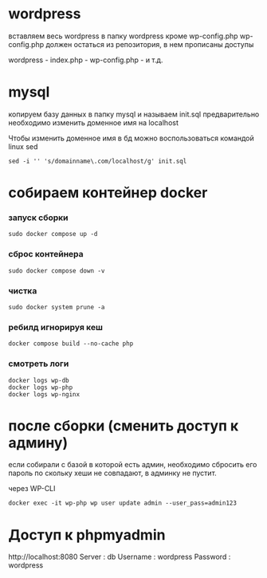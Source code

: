 # wordpress 
вставляем весь wordpress в папку wordpress кроме wp-config.php
wp-config.php должен остаться из репозитория, в нем прописаны доступы

wordpress
	- index.php
	- wp-config.php
	- и т.д.

# mysql 
копируем базу данных в папку mysql и называем init.sql
предварительно необходимо изменить доменное имя на localhost

Чтобы изменить доменное имя в бд можно воспользоваться командой linux sed

```shell
sed -i '' 's/domainname\.com/localhost/g' init.sql
```


# собираем  контейнер docker

### запуск сборки
```shell
sudo docker compose up -d
```

### сброс контейнера
```shell
sudo docker compose down -v
```

### чистка 
```shell
sudo docker system prune -a
```

### ребилд игнорируя кеш
```
docker compose build --no-cache php
```

### смотреть логи
```shell
docker logs wp-db
docker logs wp-php
docker logs wp-nginx
```



# после сборки (сменить доступ к админу)
если собирали с базой в которой есть админ, необходимо сбросить его пароль по скольку хеши не совпадают, в админку не пустит.

через WP-CLI

```shell
docker exec -it wp-php wp user update admin --user_pass=admin123
```

# Доступ к phpmyadmin
http://localhost:8080
Server : db
Username : wordpress
Password : wordpress
